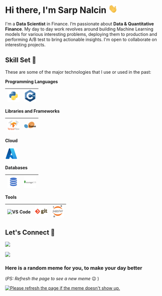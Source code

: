 
<h1>Hi there, I'm Sarp Nalcin <img  src="https://raw.githubusercontent.com/ABSphreak/ABSphreak/master/gifs/Hi.gif" width="30px"></h1>

I'm a **Data Scientist** in Finance. I’m passionate about **Data & Quantitative Finance**. My day to day work revolves around building Machine Learning models for various interesting problems, deploying them to production and performing A/B test to bring actionable insights. I'm open to collaborate on interesting projects.

## Skill Set :muscle:

These are some of the major technologies that I use or used in the past:

**Programming Languages**

<img title="Python" alt="Python" width="40px" src="https://raw.githubusercontent.com/github/explore/master/topics/python/python.png" />|<img title="CPP" alt="CPP" width="40px" src="https://raw.githubusercontent.com/github/explore/master/topics/cpp/cpp.png">
|--|--|

**Libraries and Frameworks**

<img title="TensorFlow" alt="TensorFlow" width="40px" src="https://raw.githubusercontent.com/github/explore/master/topics/tensorflow/tensorflow.png">|<img title="Scikit-Learn" alt="Scikit Learn" width="40px" src="https://raw.githubusercontent.com/github/explore/master/topics/scikit-learn/scikit-learn.png">
|--|--|

**Cloud**

<img title="Azure" alt="Azure" width="40px" src="https://raw.githubusercontent.com/github/explore/main/topics/azure/azure.png">

**Databases**

<img title="SQL" alt="SQL" width="40px" src="https://raw.githubusercontent.com/github/explore/master/topics/sql/sql.png">|<img title="MongoDB" alt="MongoDB" width="40px" src="https://raw.githubusercontent.com/github/explore/master/topics/mongodb/mongodb.png"> 
|--|--|

**Tools**

<img title="VS Code" alt="VS Code" width="40px" src="https://img.icons8.com/fluent/48/000000/visual-studio-code-2019.png">|<img title="git" alt="git" width="40px" src="https://raw.githubusercontent.com/github/explore/master/topics/git/git.png">|<img title="Jupyter Notebook" alt="Jupyter" width="40px" src="https://raw.githubusercontent.com/github/explore/master/topics/jupyter-notebook/jupyter-notebook.png">
|--|--|--|

## Let's Connect :handshake:

<a href="https://www.linkedin.com/in/oner-sarp-nalcin/"><img src="https://cdn2.iconfinder.com/data/icons/social-media-2285/512/1_Linkedin_unofficial_colored_svg-128.png" width="40"></a>

<a href="https://medium.com/@onersarpnalcin"><img src="https://www.iconfinder.com/icons/5279113/blog_medium_medium_logo_icon" width="40"></a>

### Here is a random meme for you, to make your day better
(*PS: Refresh the page to see a new meme* :wink: )

<a href="https://github.com/techytushar/random-memer"><img src='https://random-memer.herokuapp.com/' title="Meme" alt="Please refresh the page if the meme doesn't show up." height="400"></a>
